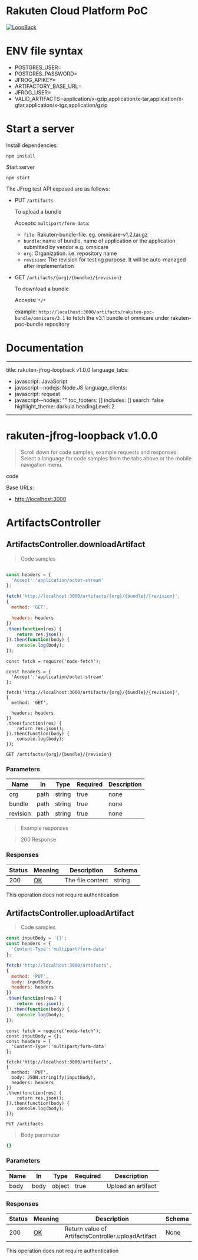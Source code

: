 # Rakuten Cloud Platform PoC

[![LoopBack](https://github.com/strongloop/loopback-next/raw/master/docs/site/imgs/branding/Powered-by-LoopBack-Badge-(blue)-@2x.png)](http://loopback.io/)


# ENV file syntax
- POSTGRES_USER=
- POSTGRES_PASSWORD=
- JFROG_APIKEY=
- ARTIFACTORY_BASE_URL=
- JFROG_USER=
- VALID_ARTIFACTS=application/x-gzip,application/x-tar,application/x-gtar,application/x-tgz,application/gzip


# Start a server
Install dependencies:
```
npm install
```

Start server
```
npm start
```
The JFrog test API exposed are as follows:
- PUT `/artifacts`

	To upload a bundle

	Accepts: `multipart/form-data`:
	- `file`: Rakuten-bundle-file. eg. omnicare-v1.2.tar.gz
	- `bundle`: name of bundle, name of application or the application submitted by vendor e.g. omnicare
	- `org`: Organization. i.e. repository name
	- `revision`: The revision for testing purpose. It will be auto-managed after implementation
- GET `/artifacts/{org}/{bundle}/{revision}`

	To download a bundle

	Accepts: `*/*`

	example: `http://localhost:3000/artifacts/rakuten-poc-bundle/omnicare/3.1` to fetch the v3.1 bundle of omnicare under rakuten-poc-bundle repository


# Documentation
---
title: rakuten-jfrog-loopback v1.0.0
language_tabs:
  - javascript: JavaScript
  - javascript--nodejs: Node.JS
language_clients:
  - javascript: request
  - javascript--nodejs: ""
toc_footers: []
includes: []
search: false
highlight_theme: darkula
headingLevel: 2

---

<!-- Generator: Widdershins v4.0.1 -->

<h1 id="rakuten-jfrog-loopback">rakuten-jfrog-loopback v1.0.0</h1>

> Scroll down for code samples, example requests and responses. Select a language for code samples from the tabs above or the mobile navigation menu.

code

Base URLs:

* <a href="http://localhost:3000">http://localhost:3000</a>

<h1 id="rakuten-jfrog-loopback-artifactscontroller">ArtifactsController</h1>

## ArtifactsController.downloadArtifact

<a id="opIdArtifactsController.downloadArtifact"></a>

> Code samples

```javascript

const headers = {
  'Accept':'application/octet-stream'
};

fetch('http://localhost:3000/artifacts/{org}/{bundle}/{revision}',
{
  method: 'GET',

  headers: headers
})
.then(function(res) {
    return res.json();
}).then(function(body) {
    console.log(body);
});

```

```javascript--nodejs
const fetch = require('node-fetch');

const headers = {
  'Accept':'application/octet-stream'
};

fetch('http://localhost:3000/artifacts/{org}/{bundle}/{revision}',
{
  method: 'GET',

  headers: headers
})
.then(function(res) {
    return res.json();
}).then(function(body) {
    console.log(body);
});

```

`GET /artifacts/{org}/{bundle}/{revision}`

<h3 id="artifactscontroller.downloadartifact-parameters">Parameters</h3>

|Name|In|Type|Required|Description|
|---|---|---|---|---|
|org|path|string|true|none|
|bundle|path|string|true|none|
|revision|path|string|true|none|

> Example responses

> 200 Response

<h3 id="artifactscontroller.downloadartifact-responses">Responses</h3>

|Status|Meaning|Description|Schema|
|---|---|---|---|
|200|[OK](https://tools.ietf.org/html/rfc7231#section-6.3.1)|The file content|string|

<aside class="success">
This operation does not require authentication
</aside>

## ArtifactsController.uploadArtifact

<a id="opIdArtifactsController.uploadArtifact"></a>

> Code samples

```javascript
const inputBody = '{}';
const headers = {
  'Content-Type':'multipart/form-data'
};

fetch('http://localhost:3000/artifacts',
{
  method: 'PUT',
  body: inputBody,
  headers: headers
})
.then(function(res) {
    return res.json();
}).then(function(body) {
    console.log(body);
});

```

```javascript--nodejs
const fetch = require('node-fetch');
const inputBody = {};
const headers = {
  'Content-Type':'multipart/form-data'
};

fetch('http://localhost:3000/artifacts',
{
  method: 'PUT',
  body: JSON.stringify(inputBody),
  headers: headers
})
.then(function(res) {
    return res.json();
}).then(function(body) {
    console.log(body);
});

```

`PUT /artifacts`

> Body parameter

```yaml
{}

```

<h3 id="artifactscontroller.uploadartifact-parameters">Parameters</h3>

|Name|In|Type|Required|Description|
|---|---|---|---|---|
|body|body|object|true|Upload an artifact|

<h3 id="artifactscontroller.uploadartifact-responses">Responses</h3>

|Status|Meaning|Description|Schema|
|---|---|---|---|
|200|[OK](https://tools.ietf.org/html/rfc7231#section-6.3.1)|Return value of ArtifactsController.uploadArtifact|None|

<aside class="success">
This operation does not require authentication
</aside>

